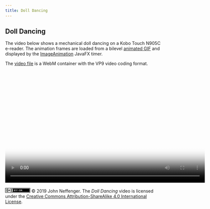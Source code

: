 ```yaml
---
title: Doll Dancing
---
```


## Doll Dancing

The video below shows a mechanical doll dancing on a Kobo Touch N905C e-reader. The animation frames are loaded from a bilevel [animated GIF](https://github.com/jgneff/gif-doll) and displayed by the [ImageAnimation](https://github.com/jgneff/epd-javafx/blob/master/src/org/status6/epd/javafx/ImageAnimation.java) JavaFX timer.

The [video file](videos/doll-2019-03-30.webm "Download") is a WebM container with the VP9 video coding format.

<video src="videos/doll-2019-03-30.webm" poster="images/doll-2019-03-30-360.png" width="640" height="360" controls>
<p><em>To watch the video here, your browser must support the WebM format with VP9 encoding.</em></p>
</video>

[![CC BY-SA 4.0](images/by-sa.png)](http://creativecommons.org/licenses/by-sa/4.0/) © 2019 John Neffenger. The *Doll Dancing* video is licensed under the [Creative Commons Attribution-ShareAlike 4.0 International License](http://creativecommons.org/licenses/by-sa/4.0/).
